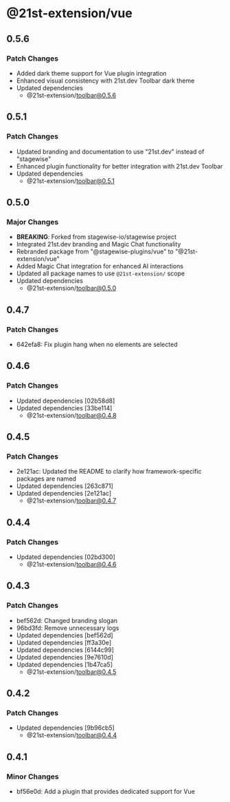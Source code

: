 # @21st-extension/vue

## 0.5.6

### Patch Changes

- Added dark theme support for Vue plugin integration
- Enhanced visual consistency with 21st.dev Toolbar dark theme
- Updated dependencies
  - @21st-extension/toolbar@0.5.6

## 0.5.1

### Patch Changes

- Updated branding and documentation to use "21st.dev" instead of "stagewise"
- Enhanced plugin functionality for better integration with 21st.dev Toolbar
- Updated dependencies
  - @21st-extension/toolbar@0.5.1

## 0.5.0

### Major Changes

- **BREAKING**: Forked from stagewise-io/stagewise project
- Integrated 21st.dev branding and Magic Chat functionality
- Rebranded package from "@stagewise-plugins/vue" to "@21st-extension/vue"
- Added Magic Chat integration for enhanced AI interactions
- Updated all package names to use `@21st-extension/` scope
- Updated dependencies
  - @21st-extension/toolbar@0.5.0

## 0.4.7

### Patch Changes

- 642efa8: Fix plugin hang when no elements are selected

## 0.4.6

### Patch Changes

- Updated dependencies [02b58d8]
- Updated dependencies [33be114]
  - @21st-extension/toolbar@0.4.8

## 0.4.5

### Patch Changes

- 2e121ac: Updated the README to clarify how framework-specific packages are named
- Updated dependencies [263c871]
- Updated dependencies [2e121ac]
  - @21st-extension/toolbar@0.4.7

## 0.4.4

### Patch Changes

- Updated dependencies [02bd300]
  - @21st-extension/toolbar@0.4.6

## 0.4.3

### Patch Changes

- bef562d: Changed branding slogan
- 96bd3fd: Remove unnecessary logs
- Updated dependencies [bef562d]
- Updated dependencies [ff3a30e]
- Updated dependencies [6144c99]
- Updated dependencies [9e7610d]
- Updated dependencies [1b47ca5]
  - @21st-extension/toolbar@0.4.5

## 0.4.2

### Patch Changes

- Updated dependencies [9b96cb5]
  - @21st-extension/toolbar@0.4.4

## 0.4.1

### Minor Changes

- bf56e0d: Add a plugin that provides dedicated support for Vue
